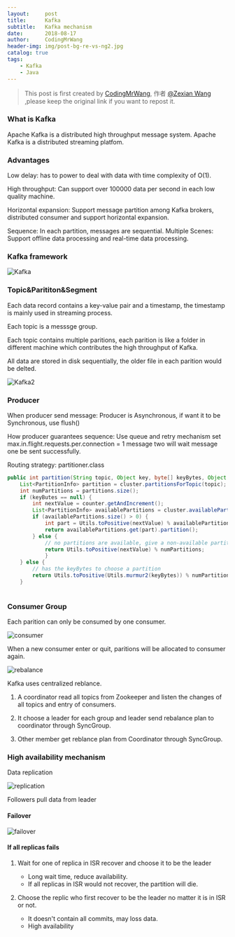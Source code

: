 ```yaml
---
layout:     post
title:      Kafka
subtitle:   Kafka mechanism
date:       2018-08-17
author:     CodingMrWang
header-img: img/post-bg-re-vs-ng2.jpg
catalog: true
tags:
    - Kafka
    - Java
---
```



> This post is first created by [CodingMrWang](http://codingmrwang.github.io), 作者 [@Zexian Wang](http://github.com/codingmrwang) ,please keep the original link if you want to repost it.

### What is Kafka

Apache Kafka is a distributed high throughput message system.
Apache Kafka is a distributed streaming platfom.

### Advantages
Low delay: has to power to deal with data with time complexity of O(1).

High throughput: Can support over 100000 data per second in each low quality machine.

Horizontal expansion: Support message partition among Kafka brokers, distributed consumer and support horizontal expansion.

Sequence: In each partition, messages are sequential.
Multiple Scenes: Support offline data processing and real-time data processing.

### Kafka framework
![Kafka](https://ws3.sinaimg.cn/large/006tNbRwly1fucy8lgps4j310t0iowqz.jpg)

### Topic&Parititon&Segment

Each data record contains a key-value pair and a timestamp, the timestamp is mainly used in streaming process.

Each topic is a messsge group.

Each topic contains multiple paritions, each parition is like a folder in different machine which contributes the high throughput of Kafka.

All data are stored in disk sequentially, the older file in each parition would be delted.



![Kafka2](https://ws2.sinaimg.cn/large/006tNbRwly1fucyaszipsj30j309kdj2.jpg)

### Producer

When producer send message:
Producer is Asynchronous, if want it to be Synchronous, use flush()

How producer guarantees sequence:
Use queue and retry mechanism
set max.in.flight.requests.per.connection = 1
message two will wait message one be sent successfully.

Routing strategy:
partitioner.class

```java
public int partition(String topic, Object key, byte[] keyBytes, Object value, byte[] valueBytes, Cluster cluster) {
	List<PartitionInfo> partition = cluster.partitionsForTopic(topic);
	int numPartitions = partitions.size();
	if (keyButes == null) {
		int nextValue = counter.getAndIncrement();
		List<PartitionInfo> availablePartitions = cluster.availablePartitionsForTopic(topic);
		if (availablePartitions.size() > 0) {
			int part = Utils.toPositive(nextValue) % availablePartitions.size();
			return availablePartitions.get(part).partition();
		} else {
			// no partitions are available, give a non-available partition
			return Utils.toPositive(nextValue) % numPartitions;
			}
	} else {
	    // has the keyBytes to choose a partition
		return Utils.toPositive(Utils.murmur2(keyBytes)) % numPartitions;
	}
	
```

### Consumer Group

Each parition can only be consumed by one consumer.

![consumer](https://ws3.sinaimg.cn/large/006tNbRwly1fucz1kvebtj31110hf1ad.jpg)

When a new consumer enter or quit, paritions will be allocated to consumer again.

![rebalance](https://ws1.sinaimg.cn/large/006tNbRwly1fucz7hpiwwj313n0mgtrj.jpg)

Kafka uses centralized reblance.

1. A coordinator read all topics from Zookeeper and listen the changes of all topics and entry of consumers.

2. It choose a leader for each group and leader send rebalance plan to coordinator through SyncGroup. 

3. Other member get reblance plan from Coordinator through SyncGroup.

### High availability mechanism

Data replication 

![replication](https://ws3.sinaimg.cn/large/006tNbRwly1fuczflmpwmj313h0k6gwm.jpg)

Followers pull data from leader

#### Failover

![failover](https://ws1.sinaimg.cn/large/006tNbRwly1fuczqt4b3lj313f0m8153.jpg)

#### If all replicas fails

1. Wait for one of replica in ISR recover and choose it to be the leader
	
	* Long wait time, reduce availability.
	* If all replicas in ISR would not recover, the partition will die.
	
2. Choose the replic who first recover to be the leader no matter it is in ISR or not.
	
	* It doesn't contain all commits, may loss data.
	* High  availability
